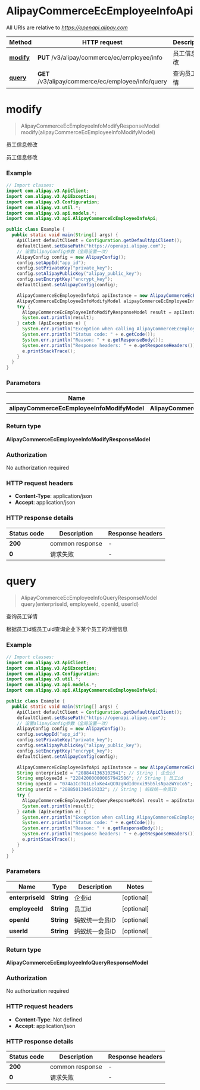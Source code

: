# AlipayCommerceEcEmployeeInfoApi

All URIs are relative to *https://openapi.alipay.com*

| Method | HTTP request | Description |
|------------- | ------------- | -------------|
| [**modify**](AlipayCommerceEcEmployeeInfoApi.md#modify) | **PUT** /v3/alipay/commerce/ec/employee/info | 员工信息修改 |
| [**query**](AlipayCommerceEcEmployeeInfoApi.md#query) | **GET** /v3/alipay/commerce/ec/employee/info/query | 查询员工详情 |


<a name="modify"></a>
# **modify**
> AlipayCommerceEcEmployeeInfoModifyResponseModel modify(alipayCommerceEcEmployeeInfoModifyModel)

员工信息修改

员工信息修改

### Example
```java
// Import classes:
import com.alipay.v3.ApiClient;
import com.alipay.v3.ApiException;
import com.alipay.v3.Configuration;
import com.alipay.v3.util.*;
import com.alipay.v3.api.models.*;
import com.alipay.v3.api.AlipayCommerceEcEmployeeInfoApi;

public class Example {
  public static void main(String[] args) {
    ApiClient defaultClient = Configuration.getDefaultApiClient();
    defaultClient.setBasePath("https://openapi.alipay.com");
    // 设置alipayConfig参数（全局设置一次）
    AlipayConfig config = new AlipayConfig();
    config.setAppId("app_id");
    config.setPrivateKey("private_key");
    config.setAlipayPublicKey("alipay_public_key");
    config.setEncryptKey("encrypt_key");
    defaultClient.setAlipayConfig(config);

    AlipayCommerceEcEmployeeInfoApi apiInstance = new AlipayCommerceEcEmployeeInfoApi(defaultClient);
    AlipayCommerceEcEmployeeInfoModifyModel alipayCommerceEcEmployeeInfoModifyModel = new AlipayCommerceEcEmployeeInfoModifyModel(); // AlipayCommerceEcEmployeeInfoModifyModel | 
    try {
      AlipayCommerceEcEmployeeInfoModifyResponseModel result = apiInstance.modify(alipayCommerceEcEmployeeInfoModifyModel);
      System.out.println(result);
    } catch (ApiException e) {
      System.err.println("Exception when calling AlipayCommerceEcEmployeeInfoApi#modify");
      System.err.println("Status code: " + e.getCode());
      System.err.println("Reason: " + e.getResponseBody());
      System.err.println("Response headers: " + e.getResponseHeaders());
      e.printStackTrace();
    }
  }
}
```

### Parameters

| Name | Type | Description  | Notes |
|------------- | ------------- | ------------- | -------------|
| **alipayCommerceEcEmployeeInfoModifyModel** | **AlipayCommerceEcEmployeeInfoModifyModel**|  | [optional] |

### Return type

**AlipayCommerceEcEmployeeInfoModifyResponseModel**

### Authorization

No authorization required

### HTTP request headers

 - **Content-Type**: application/json
 - **Accept**: application/json

### HTTP response details
| Status code | Description | Response headers |
|-------------|-------------|------------------|
| **200** | common response |  -  |
| **0** | 请求失败 |  -  |

<a name="query"></a>
# **query**
> AlipayCommerceEcEmployeeInfoQueryResponseModel query(enterpriseId, employeeId, openId, userId)

查询员工详情

根据员工id或员工uid查询企业下某个员工的详细信息

### Example
```java
// Import classes:
import com.alipay.v3.ApiClient;
import com.alipay.v3.ApiException;
import com.alipay.v3.Configuration;
import com.alipay.v3.util.*;
import com.alipay.v3.api.models.*;
import com.alipay.v3.api.AlipayCommerceEcEmployeeInfoApi;

public class Example {
  public static void main(String[] args) {
    ApiClient defaultClient = Configuration.getDefaultApiClient();
    defaultClient.setBasePath("https://openapi.alipay.com");
    // 设置alipayConfig参数（全局设置一次）
    AlipayConfig config = new AlipayConfig();
    config.setAppId("app_id");
    config.setPrivateKey("private_key");
    config.setAlipayPublicKey("alipay_public_key");
    config.setEncryptKey("encrypt_key");
    defaultClient.setAlipayConfig(config);

    AlipayCommerceEcEmployeeInfoApi apiInstance = new AlipayCommerceEcEmployeeInfoApi(defaultClient);
    String enterpriseId = "2088441363102941"; // String | 企业id
    String employeeId = "228420000000057942506"; // String | 员工id
    String openId = "074a1CcTG1LelxKe4xQC0zgNdId0nxi95b5lsNpazWYoCo5"; // String | 蚂蚁统一会员ID
    String userId = "2088501304519332"; // String | 蚂蚁统一会员ID
    try {
      AlipayCommerceEcEmployeeInfoQueryResponseModel result = apiInstance.query(enterpriseId, employeeId, openId, userId);
      System.out.println(result);
    } catch (ApiException e) {
      System.err.println("Exception when calling AlipayCommerceEcEmployeeInfoApi#query");
      System.err.println("Status code: " + e.getCode());
      System.err.println("Reason: " + e.getResponseBody());
      System.err.println("Response headers: " + e.getResponseHeaders());
      e.printStackTrace();
    }
  }
}
```

### Parameters

| Name | Type | Description  | Notes |
|------------- | ------------- | ------------- | -------------|
| **enterpriseId** | **String**| 企业id | [optional] |
| **employeeId** | **String**| 员工id | [optional] |
| **openId** | **String**| 蚂蚁统一会员ID | [optional] |
| **userId** | **String**| 蚂蚁统一会员ID | [optional] |

### Return type

**AlipayCommerceEcEmployeeInfoQueryResponseModel**

### Authorization

No authorization required

### HTTP request headers

 - **Content-Type**: Not defined
 - **Accept**: application/json

### HTTP response details
| Status code | Description | Response headers |
|-------------|-------------|------------------|
| **200** | common response |  -  |
| **0** | 请求失败 |  -  |


